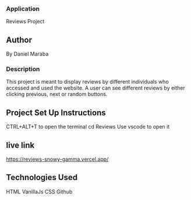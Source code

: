 ###  Application
Reviews Project

## Author
By Daniel Maraba

### Description
This project is meant to display reviews by different individuals who accessed and used the website. A user can see different reviews by either clicking previous, next or random buttons.

## Project Set Up Instructions
CTRL+ALT+T to open the terminal
cd Reviews
Use vscode to open it

## live link
https://reviews-snowy-gamma.vercel.app/

## Technologies Used
HTML
VanillaJs
CSS
Github

<!-- ## Support
You can reach out to me via my email: danielkmaraba@gmail.com

## License
The project is under MIT -->